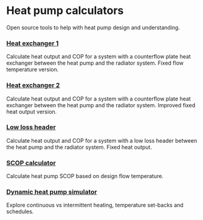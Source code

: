 # Heat pump calculators

Open source tools to help with heat pump design and understanding.

### [Heat exchanger 1](https://openenergymonitor.org/tools/HEX1.html)

Calculate heat output and COP for a system with a counterflow plate heat exchanger between the heat pump and the radiator system. Fixed flow temperature version.

### [Heat exchanger 2](https://openenergymonitor.org/tools/HEX2.html)

Calculate heat output and COP for a system with a counterflow plate heat exchanger between the heat pump and the radiator system. Improved fixed heat output version.

### [Low loss header](https://openenergymonitor.org/tools/LLH.html)

Calculate heat output and COP for a system with a low loss header between the heat pump and the radiator system. Fixed heat output.

### [SCOP calculator](https://openenergymonitor.org/tools/SCOP.html)

Calculate heat pump SCOP based on design flow temperature.

### [Dynamic heat pump simulator](https://openenergymonitor.org/tools/dynamic_heatpump_v1.html)

Explore continuous vs intermittent heating, temperature set-backs and schedules.
